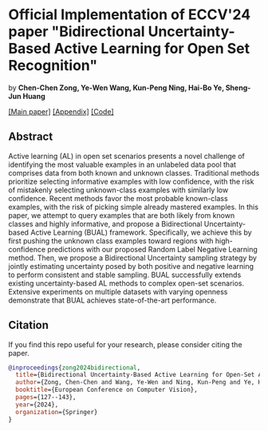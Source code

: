 # Official Implementation of ECCV'24 paper "Bidirectional Uncertainty-Based Active Learning for Open Set Recognition"

by **Chen-Chen Zong, Ye-Wen Wang, Kun-Peng Ning, Hai-Bo Ye, Sheng-Jun Huang**

[[Main paper]](https://arxiv.org/abs/2402.15198) [[Appendix]](https://github.com/chenchenzong/BUAL/blob/main/ECCV2024_BUAL_appendix.pdf) [[Code]](https://github.com/chenchenzong/DPC/blob/main/ECCV2024_BUAL_code/README.md)

## Abstract

Active learning (AL) in open set scenarios presents a novel challenge of identifying the most valuable examples in an unlabeled data pool that comprises data from both known and unknown classes. Traditional methods prioritize selecting informative examples with low confidence, with the risk of mistakenly selecting unknown-class examples with similarly low confidence. Recent methods favor the most probable known-class examples, with the risk of picking simple already mastered examples. In this paper, we attempt to query examples that are both likely from known classes and highly informative, and propose a Bidirectional Uncertainty-based Active Learning (BUAL) framework. Specifically, we achieve this by first pushing the unknown class examples toward regions with high-confidence predictions with our proposed Random Label Negative Learning method. Then, we propose a Bidirectional Uncertainty sampling strategy by jointly estimating uncertainty posed by both positive and negative learning to perform consistent and stable sampling. BUAL successfully extends existing uncertainty-based AL methods to complex open-set scenarios. Extensive experiments on multiple datasets with varying openness demonstrate that BUAL achieves state-of-the-art performance.

## Citation

If you find this repo useful for your research, please consider citing the paper.

```bibtex
@inproceedings{zong2024bidirectional,
  title={Bidirectional Uncertainty-Based Active Learning for Open-Set Annotation},
  author={Zong, Chen-Chen and Wang, Ye-Wen and Ning, Kun-Peng and Ye, Hai-Bo and Huang, Sheng-Jun},
  booktitle={European Conference on Computer Vision},
  pages={127--143},
  year={2024},
  organization={Springer}
}
```
